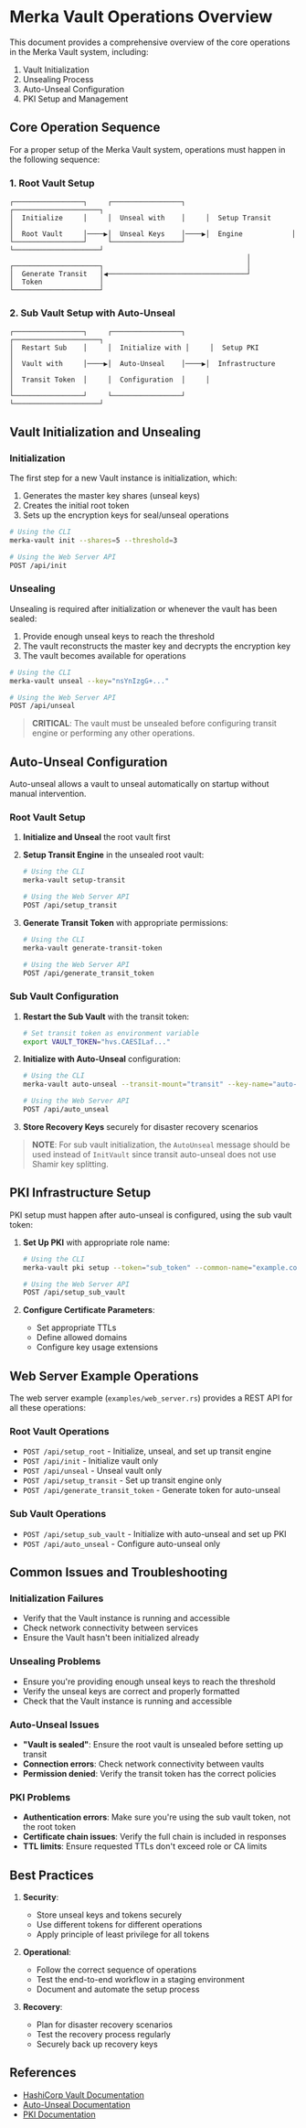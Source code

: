 # Merka Vault Operations Overview

This document provides a comprehensive overview of the core operations in the Merka Vault system, including:

1. Vault Initialization
2. Unsealing Process
3. Auto-Unseal Configuration
4. PKI Setup and Management

## Core Operation Sequence

For a proper setup of the Merka Vault system, operations must happen in the following sequence:

### 1. Root Vault Setup

```
┌─────────────────┐     ┌─────────────────┐     ┌─────────────────────┐
│  Initialize     │     │  Unseal with    │     │  Setup Transit      │
│  Root Vault     │────▶│  Unseal Keys    │────▶│  Engine            │
└─────────────────┘     └─────────────────┘     └─────────────────────┘
                                                          │
┌─────────────────────┐                                   │
│  Generate Transit   │◀──────────────────────────────────┘
│  Token              │
└─────────────────────┘
```

### 2. Sub Vault Setup with Auto-Unseal

```
┌─────────────────┐     ┌─────────────────┐     ┌─────────────────────┐
│  Restart Sub    │     │  Initialize with │     │  Setup PKI         │
│  Vault with     │────▶│  Auto-Unseal    │────▶│  Infrastructure     │
│  Transit Token  │     │  Configuration  │     │                     │
└─────────────────┘     └─────────────────┘     └─────────────────────┘
```

## Vault Initialization and Unsealing

### Initialization

The first step for a new Vault instance is initialization, which:

1. Generates the master key shares (unseal keys)
2. Creates the initial root token
3. Sets up the encryption keys for seal/unseal operations

```bash
# Using the CLI
merka-vault init --shares=5 --threshold=3

# Using the Web Server API
POST /api/init
```

### Unsealing

Unsealing is required after initialization or whenever the vault has been sealed:

1. Provide enough unseal keys to reach the threshold
2. The vault reconstructs the master key and decrypts the encryption key
3. The vault becomes available for operations

```bash
# Using the CLI
merka-vault unseal --key="nsYnIzgG+..."

# Using the Web Server API
POST /api/unseal
```

> **CRITICAL**: The vault must be unsealed before configuring transit engine or performing any other operations.

## Auto-Unseal Configuration

Auto-unseal allows a vault to unseal automatically on startup without manual intervention.

### Root Vault Setup

1. **Initialize and Unseal** the root vault first
2. **Setup Transit Engine** in the unsealed root vault:

   ```bash
   # Using the CLI
   merka-vault setup-transit

   # Using the Web Server API
   POST /api/setup_transit
   ```

3. **Generate Transit Token** with appropriate permissions:

   ```bash
   # Using the CLI
   merka-vault generate-transit-token

   # Using the Web Server API
   POST /api/generate_transit_token
   ```

### Sub Vault Configuration

1. **Restart the Sub Vault** with the transit token:

   ```bash
   # Set transit token as environment variable
   export VAULT_TOKEN="hvs.CAESILaf..."
   ```

2. **Initialize with Auto-Unseal** configuration:

   ```bash
   # Using the CLI
   merka-vault auto-unseal --transit-mount="transit" --key-name="auto-unseal"

   # Using the Web Server API
   POST /api/auto_unseal
   ```

3. **Store Recovery Keys** securely for disaster recovery scenarios

> **NOTE**: For sub vault initialization, the `AutoUnseal` message should be used instead of `InitVault` since transit auto-unseal does not use Shamir key splitting.

## PKI Infrastructure Setup

PKI setup must happen after auto-unseal is configured, using the sub vault token:

1. **Set Up PKI** with appropriate role name:

   ```bash
   # Using the CLI
   merka-vault pki setup --token="sub_token" --common-name="example.com"

   # Using the Web Server API
   POST /api/setup_sub_vault
   ```

2. **Configure Certificate Parameters**:
   - Set appropriate TTLs
   - Define allowed domains
   - Configure key usage extensions

## Web Server Example Operations

The web server example (`examples/web_server.rs`) provides a REST API for all these operations:

### Root Vault Operations

- `POST /api/setup_root` - Initialize, unseal, and set up transit engine
- `POST /api/init` - Initialize vault only
- `POST /api/unseal` - Unseal vault only
- `POST /api/setup_transit` - Set up transit engine only
- `POST /api/generate_transit_token` - Generate token for auto-unseal

### Sub Vault Operations

- `POST /api/setup_sub_vault` - Initialize with auto-unseal and set up PKI
- `POST /api/auto_unseal` - Configure auto-unseal only

## Common Issues and Troubleshooting

### Initialization Failures

- Verify that the Vault instance is running and accessible
- Check network connectivity between services
- Ensure the Vault hasn't been initialized already

### Unsealing Problems

- Ensure you're providing enough unseal keys to reach the threshold
- Verify the unseal keys are correct and properly formatted
- Check that the Vault instance is running and accessible

### Auto-Unseal Issues

- **"Vault is sealed"**: Ensure the root vault is unsealed before setting up transit
- **Connection errors**: Check network connectivity between vaults
- **Permission denied**: Verify the transit token has the correct policies

### PKI Problems

- **Authentication errors**: Make sure you're using the sub vault token, not the root token
- **Certificate chain issues**: Verify the full chain is included in responses
- **TTL limits**: Ensure requested TTLs don't exceed role or CA limits

## Best Practices

1. **Security**:

   - Store unseal keys and tokens securely
   - Use different tokens for different operations
   - Apply principle of least privilege for all tokens

2. **Operational**:

   - Follow the correct sequence of operations
   - Test the end-to-end workflow in a staging environment
   - Document and automate the setup process

3. **Recovery**:
   - Plan for disaster recovery scenarios
   - Test the recovery process regularly
   - Securely back up recovery keys

## References

- [HashiCorp Vault Documentation](https://www.vaultproject.io/docs)
- [Auto-Unseal Documentation](./auto_unseal.md)
- [PKI Documentation](./pki.md)

